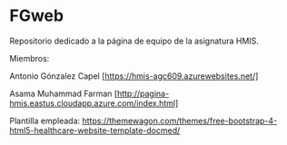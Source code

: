 # FGweb
Repositorio dedicado a la página de equipo de la asignatura HMIS.

Miembros:

Antonio Gónzalez Capel [https://hmis-agc609.azurewebsites.net/]

Asama Muhammad Farman [http://pagina-hmis.eastus.cloudapp.azure.com/index.html]


Plantilla empleada: https://themewagon.com/themes/free-bootstrap-4-html5-healthcare-website-template-docmed/
